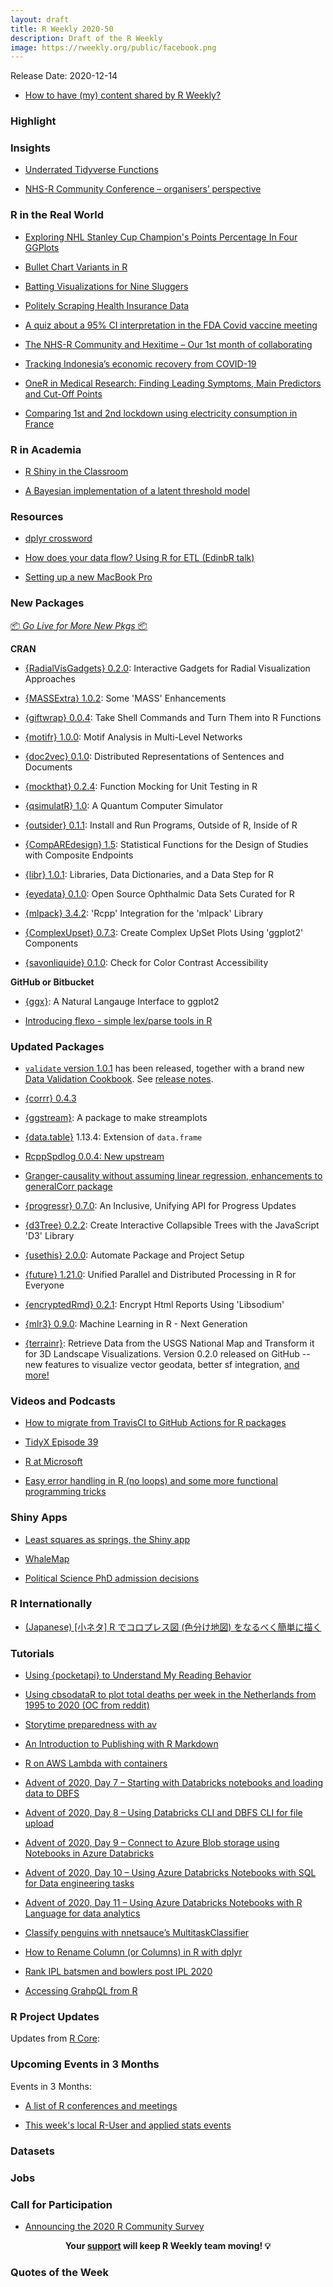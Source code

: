 ```yaml
---
layout: draft
title: R Weekly 2020-50
description: Draft of the R Weekly
image: https://rweekly.org/public/facebook.png
---
```


Release Date: 2020-12-14

+ [How to have (my) content shared by R Weekly?](https://github.com/rweekly/rweekly.org#how-to-have-my-content-shared-by-r-weekly)


###  Highlight


### Insights

+ [Underrated Tidyverse Functions](https://hugo-portfolio-example.netlify.app/projects/tidyverse_functions/)

+ [NHS-R Community Conference – organisers’ perspective](https://nhsrcommunity.com/blog/nhs-r-community-conference-organisers-perspective/)

### R in the Real World

+ [Exploring NHL Stanley Cup Champion's Points Percentage In Four GGPlots](https://jlaw.netlify.app/2020/12/01/exploring-nhl-stanley-cup-champion-s-points-percentage-in-four-ggplots/)

+ [Bullet Chart Variants in R](https://themockup.blog/posts/2020-11-29-bullet-chart-variants-in-r/)

+ [Batting Visualizations for Nine Sluggers](https://baseballwithr.wordpress.com/2020/12/07/batting-visualizations-for-nine-sluggers/)

+ [Politely Scraping Health Insurance Data](https://joshfangmeier.netlify.app/post/2020-11-28-politely-scraping-health-insurance-data/)

+ [A quiz about a 95% CI interpretation in the FDA Covid vaccine meeting](http://skranz.github.io//r/2020/12/11/CovidVaccineFDAHearingCI.html)

+ [The NHS-R Community and Hexitime – Our 1st month of collaborating](https://nhsrcommunity.com/blog/the-nhs-r-community-and-hexitime-our-1st-month-of-collaborating/)

+ [Tracking Indonesia’s economic recovery from COVID-19](https://r-posts.com/tracking-indonesias-economic-recovery-from-covid-19/)

+ [OneR in Medical Research: Finding Leading Symptoms, Main Predictors and Cut-Off Points](https://blog.ephorie.de/oner-in-medical-research-finding-leading-symptoms-main-predictors-and-cut-off-points)

+ [Comparing 1st and 2nd lockdown using electricity consumption in France](https://macro.cepremap.fr/article/2020-12/electricity-conso-france/)


###  R in Academia

+ [R Shiny in the Classroom](https://r-posts.com/r-shiny-in-the-classroom/)

+ [A Bayesian implementation of a latent threshold model](https://www.rdatagen.net/post/a-latent-threshold-model-to-estimate-treatment-effects/)

###  Resources

+ [dplyr crossword](https://karaman.is/blog/2020/12/dplyr-crossword/)

+ [How does your data flow? Using R for ETL (EdinbR talk)](https://scottishsnow.wordpress.com/2020/12/08/how-data-flow/)

+ [Setting up a new MacBook Pro](https://www.garrickadenbuie.com/blog/setting-up-a-new-macbook-pro/)

###  New Packages

<p class="added-hostname"><a href="https://rweekly.org/live" target="_blank" class="externalLink">📦 <i>Go Live for More New Pkgs</i> 📦</a></p>

**CRAN**

+ [{RadialVisGadgets} 0.2.0](https://cran.r-project.org/package=RadialVisGadgets): Interactive Gadgets for Radial Visualization Approaches

+ [{MASSExtra} 1.0.2](https://cran.r-project.org/package=MASSExtra): Some 'MASS' Enhancements

+ [{giftwrap} 0.0.4](https://cran.r-project.org/package=giftwrap): Take Shell Commands and Turn Them into R Functions

+ [{motifr} 1.0.0](https://cran.r-project.org/package=motifr): Motif Analysis in Multi-Level Networks

+ [{doc2vec} 0.1.0](https://cran.r-project.org/package=doc2vec): Distributed Representations of Sentences and Documents

+ [{mockthat} 0.2.4](https://cran.r-project.org/package=mockthat): Function Mocking for Unit Testing in R

+ [{qsimulatR} 1.0](https://cran.r-project.org/package=qsimulatR): A Quantum Computer Simulator

+ [{outsider} 0.1.1](https://cran.r-project.org/package=outsider): Install and Run Programs, Outside of R, Inside of R

+ [{CompAREdesign} 1.5](https://cran.r-project.org/package=CompAREdesign): Statistical Functions for the Design of Studies with Composite Endpoints

+ [{libr} 1.0.1](https://cran.r-project.org/package=libr): Libraries, Data Dictionaries, and a Data Step for R

+ [{eyedata} 0.1.0](https://cran.r-project.org/package=eyedata): Open Source Ophthalmic Data Sets Curated for R

+ [{mlpack} 3.4.2](https://cran.r-project.org/package=mlpack): 'Rcpp' Integration for the 'mlpack' Library

+ [{ComplexUpset} 0.7.3](https://cran.r-project.org/package=ComplexUpset): Create Complex UpSet Plots Using 'ggplot2' Components

+ [{savonliquide} 0.1.0](https://cran.r-project.org/package=savonliquide): Check for Color Contrast Accessibility


**GitHub or Bitbucket**

+ [{ggx}](https://github.com/brandmaier/ggx): A Natural Langauge Interface to ggplot2

+ [Introducing flexo - simple lex/parse tools in R](https://coolbutuseless.github.io/2020/12/07/introducing-flexo-simple-lex/parse-tools-in-r/)

### Updated Packages

+ [`validate` version 1.0.1](https://cran.r-project.org/package=validate) has been released, together with a brand new 
  [Data Validation Cookbook](https://data-cleaning.github.io/validate/). See [release notes](http://www.markvanderloo.eu/yaRb/2020/12/08/validate-1-0-1-new-features-and-a-cookbook/).
  
+ [{corrr} 0.4.3](https://www.tidyverse.org/blog/2020/12/corrr-0-4-3/)
  
+ [{ggstream}](https://github.com/davidsjoberg/ggstream): A package to make streamplots 
  
+ [{data.table}](https://github.com/Rdatatable/data.table) 1.13.4: Extension of `data.frame`

+ [RcppSpdlog 0.0.4: New upstream](http://dirk.eddelbuettel.com/blog/2020/12/11#rcppspdlog_0.0.4)

+ [Granger-causality without assuming linear regression, enhancements to generalCorr package](https://r-posts.com/granger-causality-without-assuming-linear-regression-enhancements-to-generalcorr-package/)

+ [{progressr} 0.7.0](https://cran.r-project.org/package=progressr): An Inclusive, Unifying API for Progress Updates

+ [{d3Tree} 0.2.2](https://cran.r-project.org/package=d3Tree): Create Interactive Collapsible Trees with the JavaScript 'D3' Library

+ [{usethis} 2.0.0](https://cran.r-project.org/package=usethis): Automate Package and Project Setup

+ [{future} 1.21.0](https://cran.r-project.org/package=future): Unified Parallel and Distributed Processing in R for Everyone

+ [{encryptedRmd} 0.2.1](https://cran.r-project.org/package=encryptedRmd): Encrypt Html Reports Using 'Libsodium'

+ [{mlr3} 0.9.0](https://cran.r-project.org/package=mlr3): Machine Learning in R - Next Generation

+ [{terrainr}](https://github.com/mikemahoney218/terrainr): Retrieve Data from the USGS National Map and Transform it for 3D Landscape Visualizations. Version 0.2.0 released on GitHub -- new features to visualize vector geodata, better sf integration, [and more!](https://github.com/mikemahoney218/terrainr/blob/v0.2.0/NEWS.md)

###  Videos and Podcasts

+ [How to migrate from TravisCI to GitHub Actions for R packages](https://www.youtube.com/watch?v=K4x-uqLl_m4)

+ [TidyX Episode 39](https://youtu.be/jIrun_3-hFI)

+ [R at Microsoft](https://blog.revolutionanalytics.com/2020/12/r-at-microsoft.html)

+ [Easy error handling in R (no loops) and some more functional programming tricks](https://www.youtube.com/watch?v=WjtXc4OXZuk)


### Shiny Apps

+ [Least squares as springs, the Shiny app](https://www.enchufa2.es/archives/least-squares-as-springs-the-shiny-app.html)

+ [WhaleMap](https://whalemap.org/WhaleMap/)

+ [Political Science PhD admission decisions](https://martindevaux.com/2020/11/political-science-phd-admission-decisions/)

### R Internationally

+ [(Japanese) [小ネタ] R でコロプレス図 (色分け地図) をなるべく簡単に描く](https://ill-identified.hatenablog.com/entry/2020/12/07/134705)

###  Tutorials

+ [Using {pocketapi} to Understand My Reading Behavior](https://alletsee.net/blog/using-pocketapi-to-understand-my-reading-behavior/)

+ [Using cbsodataR to plot total deaths per week in the Netherlands from 1995 to 2020 (OC from reddit)](https://www.data-fred.com/post/2020/cbsodatar-reddit/)

+ [Storytime preparedness with av](https://masalmon.eu/2020/12/10/av-storytime/)

+ [An Introduction to Publishing with R Markdown](https://olearydj.github.io/antisimplistic/r/2020/12/08/rmd-intro.html)

+ [R on AWS Lambda with containers](https://mdneuzerling.com/post/r-on-aws-lambda-with-containers/)

+ [Advent of 2020, Day 7 – Starting with Databricks notebooks and loading data to DBFS](https://tomaztsql.wordpress.com/2020/12/07/advent-of-2020-day-7-starting-with-databricks-notebooks-and-loading-data-to-dbfs/)

+ [Advent of 2020, Day 8 – Using Databricks CLI and DBFS CLI for file upload](https://tomaztsql.wordpress.com/2020/12/08/advent-of-2020-day-8-using-databricks-cli-and-dbfs-cli-for-file-upload/)

+ [Advent of 2020, Day 9 – Connect to Azure Blob storage using Notebooks in Azure Databricks](https://tomaztsql.wordpress.com/2020/12/09/advent-of-2020-day-9-connect-to-azure-blob-storage-using-notebooks-in-azure-databricks/)

+ [Advent of 2020, Day 10 – Using Azure Databricks Notebooks with SQL for Data engineering tasks](https://tomaztsql.wordpress.com/2020/12/10/advent-of-2020-day-10-using-azure-databricks-notebooks-with-sql-for-data-engineering-tasks/)

+ [Advent of 2020, Day 11 –  Using Azure Databricks Notebooks with R Language for data analytics](https://tomaztsql.wordpress.com/2020/12/11/advent-of-2020-day-11-using-azure-databricks-notebooks-with-r-language-for-data-analytics/)

+ [Classify penguins with nnetsauce’s MultitaskClassifier](https://thierrymoudiki.github.io/blog/2020/12/11/r/quasirandomizednn/classify-penguins-nnetsauce)

+ [How to Rename Column (or Columns) in R with dplyr](https://www.marsja.se/how-to-rename-column-or-columns-in-r-with-dplyr/)

+ [Rank IPL batsmen and bowlers post IPL 2020](https://gigadom.in/2020/12/10/rank-ipl-batsmen-and-bowlers-post-ipl-2020/)

+ [Accessing GrahpQL from R](https://ropensci.org/blog/2020/12/08/accessing-grahpql-in-r/)

<!--<div class="post-more-begin></div><div class="post-more-end"></div>-->

###  R Project Updates

Updates from [R Core](http://developer.r-project.org/blosxom.cgi/R-devel/NEWS):


###  Upcoming Events in 3 Months

Events in 3 Months:


+ [A list of R conferences and meetings](https://jumpingrivers.github.io/meetingsR/events.html)

+ [This week's local R-User and applied stats events](https://community.rstudio.com/c/irl)


### Datasets

### Jobs




###  Call for Participation

+ [Announcing the 2020 R Community Survey](https://blog.rstudio.com/2020/12/11/2020-survey-announcement/)


<p class="hide-support added-hostname support-rweekly" style="text-align: center;font-weight: bold;">Your <a class="non-visited externalLink" href="https://www.patreon.com/rweekly" onclick="pas(this)">support</a> will keep R Weekly team moving! 💡</p>

###  Quotes of the Week
